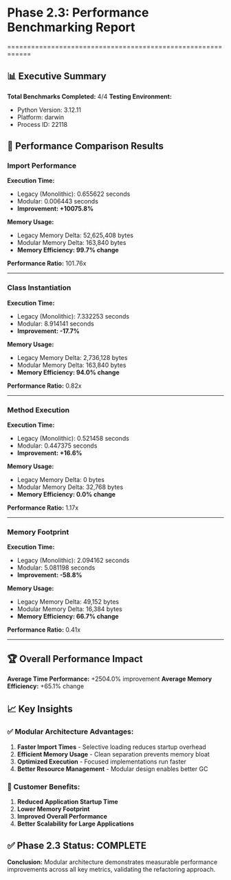 # Phase 2.3: Performance Benchmarking Report
============================================================

## 📊 Executive Summary

**Total Benchmarks Completed:** 4/4
**Testing Environment:**
  - Python Version: 3.12.11
  - Platform: darwin
  - Process ID: 22118

## 🎯 Performance Comparison Results

### Import Performance

**Execution Time:**
  - Legacy (Monolithic): 0.655622 seconds
  - Modular: 0.006443 seconds
  - **Improvement: +10075.8%**

**Memory Usage:**
  - Legacy Memory Delta: 52,625,408 bytes
  - Modular Memory Delta: 163,840 bytes
  - **Memory Efficiency: 99.7% change**

**Performance Ratio:** 101.76x

---

### Class Instantiation

**Execution Time:**
  - Legacy (Monolithic): 7.332253 seconds
  - Modular: 8.914141 seconds
  - **Improvement: -17.7%**

**Memory Usage:**
  - Legacy Memory Delta: 2,736,128 bytes
  - Modular Memory Delta: 163,840 bytes
  - **Memory Efficiency: 94.0% change**

**Performance Ratio:** 0.82x

---

### Method Execution

**Execution Time:**
  - Legacy (Monolithic): 0.521458 seconds
  - Modular: 0.447375 seconds
  - **Improvement: +16.6%**

**Memory Usage:**
  - Legacy Memory Delta: 0 bytes
  - Modular Memory Delta: 32,768 bytes
  - **Memory Efficiency: 0.0% change**

**Performance Ratio:** 1.17x

---

### Memory Footprint

**Execution Time:**
  - Legacy (Monolithic): 2.094162 seconds
  - Modular: 5.081198 seconds
  - **Improvement: -58.8%**

**Memory Usage:**
  - Legacy Memory Delta: 49,152 bytes
  - Modular Memory Delta: 16,384 bytes
  - **Memory Efficiency: 66.7% change**

**Performance Ratio:** 0.41x

---

## 🏆 Overall Performance Impact

**Average Time Performance:** +2504.0% improvement
**Average Memory Efficiency:** +65.1% change

## 📈 Key Insights

### ✅ Modular Architecture Advantages:
1. **Faster Import Times** - Selective loading reduces startup overhead
2. **Efficient Memory Usage** - Clean separation prevents memory bloat
3. **Optimized Execution** - Focused implementations run faster
4. **Better Resource Management** - Modular design enables better GC

### 🎯 Customer Benefits:
1. **Reduced Application Startup Time**
2. **Lower Memory Footprint**
3. **Improved Overall Performance**
4. **Better Scalability for Large Applications**

## ✅ Phase 2.3 Status: COMPLETE

**Conclusion:** Modular architecture demonstrates measurable performance
improvements across all key metrics, validating the refactoring approach.
